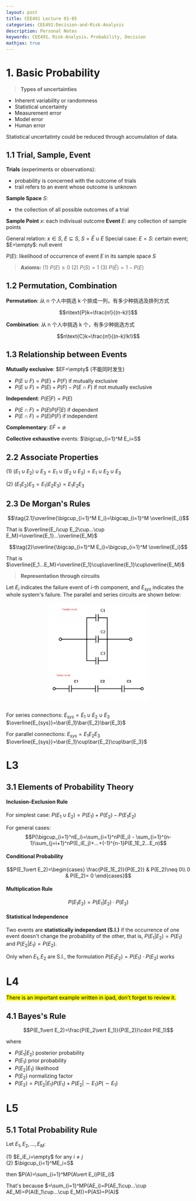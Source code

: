 ```yaml
---
layout: post
title: CEE491 Lecture 01-05
categories: CEE491:Decision-and-Risk-Analysis
description: Personal Notes
keywords: CEE491，Risk-Analysis，Probability, Decision
mathjax: true
---
```


# 1. Basic Probability
> **Types of uncertainties**

- Inherent variability or randomness
- Statistical uncertainty
- Measurement error
- Model error
- Human error

Statistical uncertatinty could be reduced through accumulation of data.

## 1.1 Trial, Sample, Event

**Trials** (experiments or observations):
- probability is concerned with the outcome of trials
- trail refers to an event whose outcome is unknown

**Sample Space** $S$: 
- the collection of all possible outcomes of a trial


**Sample Point** $x$: each indivisual outcome
**Event** $E$: any collection of sample points

General relation: $x\in S$, $E\subseteq S$, $S=\bar{E}\cup E$
Special case: $E=S$: certain event; $E=\empty$: null event

$P(E)$: likelihood of occurrence of event $E$ in its sample space $S$
> **Axioms:**
(1) $P(E)\geq 0$
(2) $P(S)=1$
(3) $P(\bar{E})= 1-P(E)$

## 1.2 Permutation, Combination
**Permutation**: 从 n 个人中挑选 k 个排成一列，有多少种挑选及排列方式

$$n\text{P}k=\frac{n!}{(n-k)!}$$

**Combination**: 从 n 个人中挑选 k 个，有多少种挑选方式

$$n\text{C}k=\frac{n!}{(n-k)!k!}$$


## 1.3 Relationship between Events
**Mutually exclusive**: $EF=\empty$ (不能同时发生)
- $P(E\cup F)=P(E) + P(F)$ if mutually exclusive
- $P(E\cup F)=P(E) + P(F) - P(E\cap F)$ if not mutually exclusive

**Independent**: $P(E\vert F)=P(E)$
- $P(E\cap F)=P(E)P(F\vert E)$ if dependent
- $P(E\cap F)=P(E)P(F)$ if independent

**Complementary**: $E\bar{F}=\emptyset$

**Collective exhaustive** events: $\bigcup_{i=1}^M  E_i=S$

## 2.2 Associate Properties

(1) $(E_1\cup E_2)\cup E_3 = E_1\cup(E_2 \cup E_3) = E_1\cup E_2\cup E_3$

(2) $(E_1E_2)E_3 = E_1(E_2E_3) = E_1E_2E_3$

## 2.3 De Morgan's Rules

$$\tag{2.1}\overline{\bigcup_{i=1}^M  E_i}=\bigcap_{i=1}^M \overline{E_i}$$

That is $\overline{E_i\cup E_2\cup...\cup E_M}=\overline{E_1}...\overline{E_M}$

$$\tag{2}\overline{\bigcap_{i=1}^M  E_i}=\bigcup_{i=1}^M \overline{E_i}$$

That is $\overline{E_1...E_M}=\overline{E_1}\cup\overline{E_1}\cup\overline{E_M}$

> **Representation through circuits**

Let $E_i$ indicates the failure event of $i$-th component, and $E_{sys}$ indicates the whole system's failure. The parallel and series circuits are shown below:

<center>
    <img src="/images/2021-09/011300.jpg" style="zoom:40%"> <br><div style="color: #999;"></div>
</center><br>

For series connections: $E_{sys} = E_1\cup E_2\cup E_3$
$\overline{E_{sys}}=\bar{E_1}\bar{E_2}\bar{E_3}$

For parallel connections: $E_{sys} = E_1E_2E_3$
$\overline{E_{sys}}=\bar{E_1}\cup\bar{E_2}\cup\bar{E_3}$

# L3
## 3.1 Elements of Probability Theory

#### Inclusion-Exclusion Rule
For simplest case: $P(E_1\cup E_2)=P(E_1) + P(E_2) - P(E_1E_2)$

For general cases:
$$P(\bigcup_{i=1}^nE_i)=\sum_{i=1}^nP(E_i) - \sum_{i=1}^{n-1}\sum_{j=i+1}^nP(E_iE_j)+...+(-1)^{n-1}P(E_1E_2...E_n)$$

#### Conditional Probability

$$P(E_1\vert E_2)=\begin{cases}
   \frac{P(E_1E_2)}{P(E_2)} & P(E_2)\neq 0\\
   0 & P(E_2)= 0
\end{cases}$$

#### Multiplication Rule
$$P(E_1E_2)=P(E_1\vert E_2)\cdot P(E_2)$$

#### Statistical Independence

Two events are **statistically independant (S.I.)** if the occurrence of one event doesn't change the probability of the other, that is, $P(E_1\vert E_2)=P(E_1)$ and $P(E_2\vert E_1)=P(E_2)$. 

Only when $E_1,E_2$ are S.I., the formulation $P(E_1E_2)=P(E_1)\cdot P(E_2)$ works

# L4
<span style="background-color: yellow; color: black;">There is an important example written in ipad, don't forget to review it.</span>

## 4.1 Bayes's Rule

$$P(E_1\vert E_2)=\frac{P(E_2\vert E_1)}{P(E_2)}\cdot P(E_1)$$

where
- $P(E_1\vert E_2)$ posterior probability
- $P(E_1)$ prior probability
- $P(E_2\vert E_1)$ likelihood
- $P(E_2)$ normalizing factor
- $P(E_2)=P(E_2\vert E_1)P(E_1) + P(E_2\vert\sim E_1)P(\sim E_1)$

# L5
## 5.1 Total Probability Rule

Let $E_1,E_2,...,E_M$:

(1) $E_iE_i=\empty$ for any $i\neq j$  
(2) $\bigcup_{i=1}^ME_i=S$

then
$P(A)=\sum_{i=1}^MP(A\vert E_i)P(E_i)$


That's because $=\sum_{i=1}^MP(AE_i)=P(AE_1\cup...\cup AE_M)=P(A(E_1\cup...\cup E_M))=P(AS)=P(A)$








